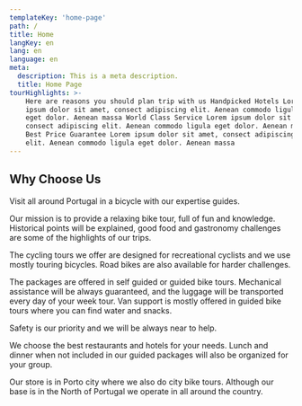 ```yaml
---
templateKey: 'home-page'
path: /
title: Home
langKey: en
lang: en
language: en
meta:
  description: This is a meta description.
  title: Home Page
tourHighlights: >-
    Here are reasons you should plan trip with us Handpicked Hotels Lorem
    ipsum dolor sit amet, consect adipiscing elit. Aenean commodo ligula
    eget dolor. Aenean massa World Class Service Lorem ipsum dolor sit amet,
    consect adipiscing elit. Aenean commodo ligula eget dolor. Aenean massa
    Best Price Guarantee Lorem ipsum dolor sit amet, consect adipiscing
    elit. Aenean commodo ligula eget dolor. Aenean massa
---
```


## Why Choose Us

Visit all around Portugal in a bicycle with our expertise guides.

Our mission is to provide a relaxing bike tour, full of fun and knowledge. Historical points will be explained, good food and gastronomy challenges are some of the highlights of our trips.

The cycling tours we offer are designed for recreational cyclists and we use mostly touring bicycles. Road bikes are also available for harder challenges.

The packages are offered in self guided or guided bike tours. Mechanical assistance will be always guaranteed, and the luggage will be transported every day of your week tour. Van support is mostly offered in guided bike tours where you can find water and snacks.

Safety is our priority and we will be always near to help.

We choose the best restaurants and hotels for your needs. Lunch and dinner when not included in our guided packages will also be organized for your group.

Our store is in Porto city where we also do city bike tours. Although our base is in the North of Portugal we operate in all around the country.